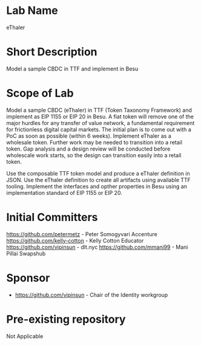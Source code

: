 # Lab Name
eThaler

# Short Description
Model a sample CBDC  in TTF and implement in Besu   

# Scope of Lab

Model a sample CBDC (eThaler) in TTF (Token Taxonomy Framework) and implement as EIP 1155 or EIP 20 in Besu. A fiat token will remove one of the major hurdles for any transfer of value network, a fundamental requirement for frictionless digital capital markets. The initial plan is to come out with a PoC as soon as possible (within 6 weeks). Implement eThaler as a wholesale token. Further work may be needed to transition into a retail token. Gap analysis and a design review will be conducted before wholescale work starts, so the design can transition easily into a retail token.


Use the composable TTF token model and produce a eThaler definition in JSON.
Use the eThaler definition to create all artifacts using available TTF tooling.
Implement the interfaces and opther properties in Besu using an implementation standard of EIP 1155 or EIP 20.

# Initial Committers

https://github.com/petermetz - Peter Somogyvari Accenture
https://github.com/kelly-cotton - Kelly Cotton Educator
https://github.com/vipinsun - dlt.nyc
https://github.com/mmani99 - Mani Pillai Swapshub

# Sponsor

- https://github.com/vipinsun - Chair of the Identity workgroup

# Pre-existing repository
Not Applicable